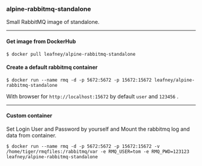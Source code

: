 ### alpine-rabbitmq-standalone

Small RabbitMQ image of standalone.

***

#### Get image from DockerHub

```
$ docker pull leafney/alpine-rabbitmq-standalone
```

#### Create a default rabbitmq container

```
$ docker run --name rmq -d -p 5672:5672 -p 15672:15672 leafney/alpine-rabbitmq-standalone
```

With browser for `http://localhost:15672` by default `user` and `123456` .

***

#### Custom container

Set Login User and Password by yourself and Mount the rabbitmq log and data from container.

```
$ docker run --name rmq -d -p 5672:5672 -p 15672:15672 -v /home/tiger/rmqfiles:/rabbitmq/var -e RMQ_USER=tom -e RMQ_PWD=123123 leafney/alpine-rabbitmq-standalone
```

